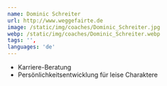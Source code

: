 ```yaml
---
name: Dominic Schreiter
url: http://www.weggefairte.de
image: /static/img/coaches/Dominic_Schreiter.jpg
webp: /static/img/coaches/Dominic_Schreiter.webp
tags: '',
languages: 'de'
---
```


<ul><li>Karriere-Beratung</li><li>Persönlichkeitsentwicklung für leise Charaktere</li></ul>